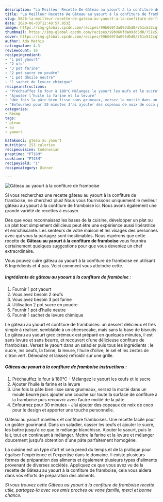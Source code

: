 ```yaml
---
description: "La Meilleur Recette De Gâteau au yaourt à la confiture de framboise"
title: "La Meilleur Recette De Gâteau au yaourt à la confiture de framboise"
slug: 5826-la-meilleur-recette-de-gateau-au-yaourt-a-la-confiture-de-framboise
date: 2020-06-03T12:49:57.953Z
image: https://img-global.cpcdn.com/recipes/99b060fda093d5d0/751x532cq70/gateau-au-yaourt-a-la-confiture-de-framboise-photo-principale-de-la-recette.jpg
thumbnail: https://img-global.cpcdn.com/recipes/99b060fda093d5d0/751x532cq70/gateau-au-yaourt-a-la-confiture-de-framboise-photo-principale-de-la-recette.jpg
cover: https://img-global.cpcdn.com/recipes/99b060fda093d5d0/751x532cq70/gateau-au-yaourt-a-la-confiture-de-framboise-photo-principale-de-la-recette.jpg
author: Ada Mathis
ratingvalue: 4.3
reviewcount: 10
recipeingredient:
- "1 pot yaourt"
- "2 ufs"
- "3 pot farine"
- "2 pot sucre en poudre"
- "1 pot dhuile neutre"
- "1 sachet de levure chimique"
recipeinstructions:
- "Préchauffez le four à 180°C Mélangez le yaourt les œufs et le sucre"
- "Ajouter l’huile la farine et la levure"
- "Une fois la pâte bien lisse sans grumeaux, versez la moitié dans un moule beurré puis ajouter une couche sur toute la surface de confiture à la framboise puis recouvrir avec l’autre moitié de la pâte."
- "Enfournez pour 30 minutes J’ai ajouter des copeaux de noix de coco pour le design et apporter une touche personnelle."
categories:
- Resep
tags:
- gteau
- au
- yaourt

katakunci: gteau au yaourt 
nutrition: 253 calories
recipecuisine: Indonesian
preptime: "PT18M"
cooktime: "PT45M"
recipeyield: "1"
recipecategory: Dinner

---
```



![Gâteau au yaourt à la confiture de framboise](https://img-global.cpcdn.com/recipes/99b060fda093d5d0/751x532cq70/gateau-au-yaourt-a-la-confiture-de-framboise-photo-principale-de-la-recette.jpg)

Si vous recherchez une recette gâteau au yaourt à la confiture de framboise, ne cherchez plus! Nous vous fournissons uniquement le meilleur gâteau au yaourt à la confiture de framboise ici. Nous avons également une grande variété de recettes à essayer.

Dès que vous reconnaissez les bases de la cuisine, développer un plat ou un plat tout simplement délicieux peut être une expérience aussi libératrice et enrichissante. Les senteurs de votre maison et les visages des personnes avec qui vous la partagez sont inestimables. Nous espérons que cette recette de <strong> Gâteau au yaourt à la confiture de framboise </strong> vous fournira certainement quelques suggestions pour que vous deveniez un chef extraordinaire.

<!--inarticleads1-->

Vous pouvez cuire gâteau au yaourt à la confiture de framboise en utilisant 6 Ingrédients et 4 pas. Voici comment vous atteindre cette.

##### Ingrédients de gâteau au yaourt à la confiture de framboise :

1. Fournir 1 pot yaourt
1. Vous avez besoin 2 œufs
1. Vous avez besoin 3 pot farine
1. Utilisation 2 pot sucre en poudre
1. Fournir 1 pot d’huile neutre
1. Fournir 1 sachet de levure chimique


Le gâteau au yaourt et confiture de framboises: un dessert délicieux et très simple à réaliser, semblable à un cheesecake, mais sans la base de biscuits. Le gâteau au yaourt grec crémeux est préparé en quelques minutes, il est sans levure et sans beurre, et recouvert d&#39;une délicieuse confiture de framboises. Versez le yaourt dans un saladier puis tous les ingrédients : le sucre, les oeufs, la farine, la levure, l&#39;huile d&#39;olive, le sel et les zestes de citron vert. Démoulez et laissez refroidir sur une grille. 

<!--inarticleads2-->

##### Gâteau au yaourt à la confiture de framboise instructions :

1. Préchauffez le four à 180°C - Mélangez le yaourt les œufs et le sucre
1. Ajouter l’huile la farine et la levure
1. Une fois la pâte bien lisse sans grumeaux, versez la moitié dans un moule beurré puis ajouter une couche sur toute la surface de confiture à la framboise puis recouvrir avec l’autre moitié de la pâte.
1. Enfournez pour 30 minutes - J’ai ajouter des copeaux de noix de coco pour le design et apporter une touche personnelle.


Gâteau au yaourt moelleux et confiture framboises. Une recette facile pour un goûter gourmand. Dans un saladier, casser les œufs et ajouter le sucre, les battre jusqu&#39;à ce que le mélange blanchisse. Ajouter le yaourt, puis le lait, tout en continuant à mélanger. Mettre la farine et la levure et mélanger doucement jusqu&#39;à obtention d&#39;une pâte parfaitement homogène. 

<!--inarticleads1-->

<p>
La cuisine est un type d'art et cela prend du temps et de la pratique pour égaliser l'expérience et l'expertise dans le domaine. Il existe plusieurs formes de préparation des aliments et également plusieurs types d'aliments provenant de diverses sociétés. Appliquez ce que vous avez vu de la recette de Gâteau au yaourt à la confiture de framboise, cela vous aidera dans vos efforts de préparation des aliments.
</p>

<p>
<i>Si vous trouvez cette Gâteau au yaourt à la confiture de framboise recette utile, partagez-la avec vos amis proches ou votre famille, merci et bonne chance.</i>
</p>
